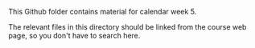 This Github folder contains material for calendar week 5.

The relevant files in this directory should be linked from the course web page, so you don't have to search here.
